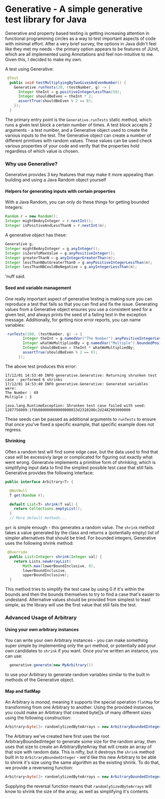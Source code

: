 # Generative - A simple generative test library for Java


Generative and property based testing is getting increasing attention in functional programming circles as a way to test important aspects of code with minimal effort. After a very brief survey, the options in Java didn't feel like they met my needs - the primary option appears to be features of JUnit, which are all implemented using Annotations and feel non-intuitive to me. Given this, I decided to make my own.

A test using Generative:

```java
 @Test
  public void testMultiplyingByTwoGivesAnEvenNumber() {
    Generative.runTests(20, (testNumber, g) -> {
      Integer theInt = g.positiveIntegerLessThan(50);
      Integer shouldBeEven = theInt * 2;
      assertTrue(shouldBeEven % 2 == 0);
    });
  }
```

The primary entry point is the `Generative.runTests` static method, which runs a given test block a certain number of times. A test block accepts 2 arguments - a test number, and a Generative object used to create the various inputs to the test. The Generative object can create a number of different primtives with random values. These values can be used check various properties of your code and verify that the properties hold regardless of which value is chosen.

### Why use Generative?

Generative provides 3 key features that may make it more appealing than building and using a Java Random object yourself

#### Helpers for generating inputs with certain properties

With a Java Random, you can only do these things for getting bounded Integers:
```java
Random r = new Random();
Integer mightBeAnyInteger = r.nextInt();
Integer isPositiveAndLessThanN = r.nextInt(n);
```
A generative object has these:
```java
Generative g;
Integer mightBeAnyInteger = g.anyInteger();
Integer isZeroToMaxValue = g.anyPositiveInteger();
Integer greaterThanN = g.anyIntegerGreaterThan(n);
Integer lessThanNButGreaterThan0 = g.anyPositiveIntegerLessThan(n);
Integer lessThanNBCouldBeNegative = g.anyIntegerLessThan(n);
```
'nuff said.

#### Seed and variable management
One really important aspect of generative testing is making sure you can reproduce a test that fails so that you can find and fix the issue. Generating values from a Generative object ensures you use a consistent seed for a given test, and always prints the seed of a failing test in the exception message. Additionally, for getting nice error reports, you can name variables:
```java
 runTests(100, (testNumber, g) -> {
        Integer theInt = g.namedVar("The Number").anyPositiveIntegerLessThan(50);
        Integer whatWeMultipliedBy = g.namedVar("Multiple").boundedPositiveInteger(2, 4);
        Integer shouldBeEven = theInt * whatWeMultipliedBy;
        assertTrue(shouldBeEven % 2 == 0);
      });
```
The above test produces this error:
```
17/12/01 14:53:40 INFO generative.Generative: Returning shrunken test case - performed 6 shrinks
17/12/01 14:53:40 INFO generative.Generative: Generated variables were: 
The Number : 49
Multiple : 3

java.lang.RuntimeException: Shrunken test case failed with seed: 1207756009:1f8b080000000000000033d2310200c2d2482903000000
```
These seeds can be passed as additional arguments to `runTests` to ensure that once you've fixed a specific example, that specific example does not regress.

#### Shrinking

Often a random test will find some edge case, but the data used to find that case will be excessivly large or complicated for figuring out exactly what went wrong. Generatvie implements a primitive form of _shrinking_, which is simplifying input data to find the simplest possible test case that still fails. Generative provides the following interface:
```java
public interface Arbitrary<T> {

  @NotNull
  T get(Random r);

  default List<T> shrink(T val) {
    return Collections.emptyList();
  }
  // More default methods...
```

`get` is simple enough - this generates a random value. The `shrink` method takes a value generated by the class and returns a (potentially empty) list of simpler alternatives that should be tried. For bounded integers, Generative uses the following shrink method:

```java
 @Override
  public List<Integer> shrink(Integer val) {
    return Lists.newArrayList(
        Math.max(lowerBoundInclusive, 0),
        lowerBoundInclusive,
        upperBoundInclusive);
  }
```
This method tries to simplify the test case by using 0 if it's within the bounds and then the bounds themselves to try to find a case that's easier to undestand. Alternative values should be provided from simplest to least simple, as the library will use the first value that still fails the test.

### Advanced Usage of Arbitrary

#### Using your own arbitrary instances

You can write your own Arbitrary instances - you can make something super simple by implementing only the `get` method, or potentially add your own candidates to `shrink` if you want. Once you've written an instance, you can use:

```java
  generative.generate(new MyArbitrary())
```

to use your Arbitrary to generate random variables similar to the built in methods of the Generative object.

#### Map and flatMap

An Arbitrary is _monad_, meaning it supports the special operation `flatMap` for transforming from one Arbitrary to another. Using the provided instances, you could make an Arbitrary that created byte[]s of many different sizes using the following construction:

```java
Arbitrary<byte[]> randomlySizedByteArrays = new ArbitraryBoundedInteger(0,10).flatMap(randomSize -> new ArbitraryByteArray(randomSize))
```

The Arbitrary we've created here first uses the root ArbitraryBoundedInteger to generate some size for the random array, then uses that size to create an ArbitraryByteArray that will create an array of that size with random data. This is nifty, but it destroys the `shrink` method built in to `ArbitraryBoundedInteger` - we'd like this new Arbitrary to be able to shrink it's size using the same algorithm as the existing shrink. To do that, we provide a reverseing function:

```java
Arbitrary<byte[]> randomlySizedByteArrays = new ArbitraryBoundedInteger(0,10).flatMap(randomSize -> new ArbitraryByteArray(randomSize), aByteArray -> aByteArray.length)
```

Supplying the reversal function means that `randomlySizedByteArrays` will know to shrink the size of the array, as well as simplifying it's contents.
